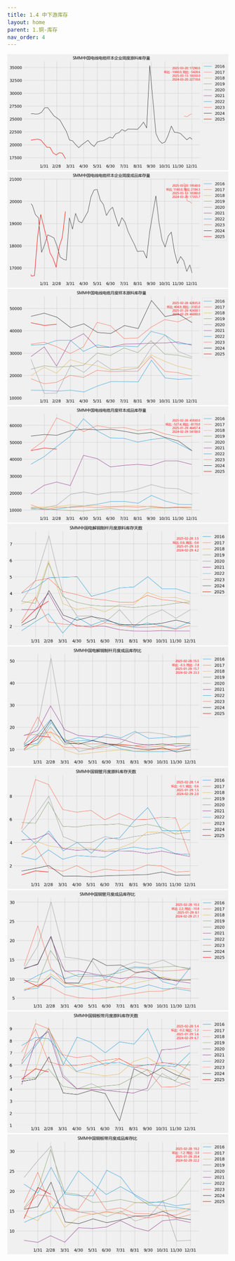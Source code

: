 ```yaml
---
title: 1.4 中下游库存
layout: home
parent: 1.铜-库存
nav_order: 4
---
```


<img src="Charts/SMM%E4%B8%AD%E5%9B%BD%E7%94%B5%E7%BA%BF%E7%94%B5%E7%BC%86%E6%A0%B7%E6%9C%AC%E4%BC%81%E4%B8%9A%E5%91%A8%E5%BA%A6%E5%8E%9F%E6%96%99%E5%BA%93%E5%AD%98%E9%87%8F.png" alt="电缆原料库存量">

<img src="Charts/SMM%E4%B8%AD%E5%9B%BD%E7%94%B5%E7%BA%BF%E7%94%B5%E7%BC%86%E6%A0%B7%E6%9C%AC%E4%BC%81%E4%B8%9A%E5%91%A8%E5%BA%A6%E6%88%90%E5%93%81%E5%BA%93%E5%AD%98%E9%87%8F.png" alt="电缆成品库存量">

<img src="Charts/SMM%E4%B8%AD%E5%9B%BD%E7%94%B5%E7%BA%BF%E7%94%B5%E7%BC%86%E6%9C%88%E5%BA%A6%E6%A0%B7%E6%9C%AC%E5%8E%9F%E6%96%99%E5%BA%93%E5%AD%98%E9%87%8F.png" alt="电缆原料库存量">

<img src="Charts/SMM%E4%B8%AD%E5%9B%BD%E7%94%B5%E7%BA%BF%E7%94%B5%E7%BC%86%E6%9C%88%E5%BA%A6%E6%A0%B7%E6%9C%AC%E6%88%90%E5%93%81%E5%BA%93%E5%AD%98%E9%87%8F.png" alt="电缆成品库存量">

<img src="Charts/SMM%E4%B8%AD%E5%9B%BD%E7%94%B5%E8%A7%A3%E9%93%9C%E5%88%B6%E6%9D%86%E6%9C%88%E5%BA%A6%E5%8E%9F%E6%96%99%E5%BA%93%E5%AD%98%E5%A4%A9%E6%95%B0.png" alt="铜杆原料库存天数">

<img src="Charts/SMM%E4%B8%AD%E5%9B%BD%E7%94%B5%E8%A7%A3%E9%93%9C%E5%88%B6%E6%9D%86%E6%9C%88%E5%BA%A6%E6%88%90%E5%93%81%E5%BA%93%E5%AD%98%E6%AF%94.png" alt="铜杆成品库存比">

<img src="Charts/SMM%E4%B8%AD%E5%9B%BD%E9%93%9C%E7%AE%A1%E6%9C%88%E5%BA%A6%E5%8E%9F%E6%96%99%E5%BA%93%E5%AD%98%E5%A4%A9%E6%95%B0.png" alt="铜管原料库存">

<img src="Charts/SMM%E4%B8%AD%E5%9B%BD%E9%93%9C%E7%AE%A1%E6%9C%88%E5%BA%A6%E6%88%90%E5%93%81%E5%BA%93%E5%AD%98%E6%AF%94.png" alt="铜管原料库存">

<img src="Charts/SMM%E4%B8%AD%E5%9B%BD%E9%93%9C%E6%9D%BF%E5%B8%A6%E6%9C%88%E5%BA%A6%E5%8E%9F%E6%96%99%E5%BA%93%E5%AD%98%E5%A4%A9%E6%95%B0.png" alt="铜板带原料库存">

<img src="Charts/SMM%E4%B8%AD%E5%9B%BD%E9%93%9C%E6%9D%BF%E5%B8%A6%E6%9C%88%E5%BA%A6%E6%88%90%E5%93%81%E5%BA%93%E5%AD%98%E6%AF%94.png" alt="铜板带成品库存">



